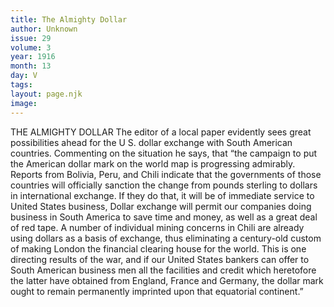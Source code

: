 ```yaml
---
title: The Almighty Dollar
author: Unknown
issue: 29
volume: 3
year: 1916
month: 13
day: V
tags:
layout: page.njk
image:
---
```

THE ALMIGHTY DOLLAR       The editor of a local paper evidently sees great possibilities ahead for the U S. dollar exchange with South American countries. Commenting on the situation he says, that “the campaign to put the American dollar mark on the world map is progressing admirably. Reports from Bolivia, Peru, and Chili indicate that the governments of those countries will officially sanction the change from pounds sterling to dollars in international exchange. If they do that, it will be of immediate service to United States business, Dollar exchange will permit our companies doing business in South America to save time and money, as well as a great deal of red tape. A number of individual mining concerns in Chili are already using dollars as a basis of exchange, thus eliminating a century-old custom of making London the financial clearing house for the world. This is one directing results of the war, and if our United States bankers can offer to South American business men all the facilities and credit which heretofore the latter have obtained from England, France and Germany, the dollar mark ought to remain permanently imprinted upon that equatorial continent.” 




